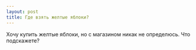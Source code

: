 ```yaml
---
layout: post 
title: Где взять желтые яблоки? 
--- 
```

Хочу купить желтые яблоки, но с магазином никак не определюсь. Что подскажете?